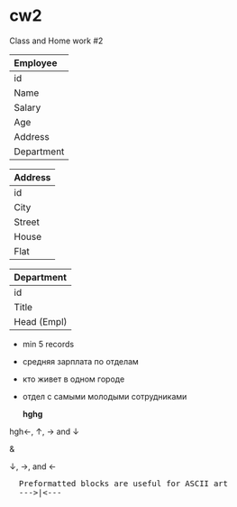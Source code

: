 # cw2
Class and Home work #2

|Employee  |
|:---------|
|id        |
|Name      |
|Salary    |
|Age       |
|Address   |
|Department|

|Address|
|:------|
|id     |
|City   |
|Street |
|House  |
|Flat   |

|Department|
|:---------|
|id        |
|Title     |
|Head (Empl)|

- min 5 records
- средняя зарплата по отделам
- кто живет в одном городе
- отдел с самыми молодыми сотрудниками

  <b>hghg</b>
  
<div markdown style="float:left">hgh</div>
  
  &larr;, &uarr;, &rarr; and &darr;
  
  &amp;
  
  &downarrow;, &rightarrow;, and &leftarrow;
  
  <pre>
  Preformatted blocks are useful for ASCII art
  --->|<---
  </pre>
  
